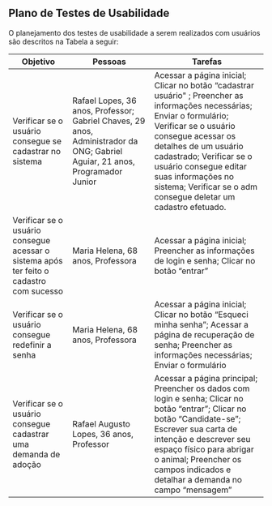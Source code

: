 ## Plano de Testes de Usabilidade

O planejamento dos testes de usabilidade a serem realizados com usuários são descritos na Tabela a seguir:

|Objetivo| Pessoas | Tarefas|
|--------------------|------------------------------------|----------------------------------------|
|Verificar se o usuário consegue se cadastrar  no sistema  | Rafael Lopes, 36 anos, Professor; Gabriel Chaves, 29 anos, Administrador da ONG; Gabriel Aguiar, 21 anos, Programador Junior           | Acessar a página inicial; Clicar no botão “cadastrar usuário" ; Preencher as informações necessárias; Enviar o formulário; Verificar se o usuário consegue acessar os detalhes de um usuário cadastrado; Verificar se o usuário consegue editar suas informações no sistema; Verificar se o adm consegue deletar um cadastro efetuado.               |
|Verificar se o usuário consegue acessar o sistema após ter feito o cadastro com sucesso  | Maria Helena, 68 anos, Professora           | Acessar a página inicial; Preencher as informações de login e senha; Clicar no botão “entrar”             |
|Verificar se o usuário consegue redefinir a senha  | Maria Helena, 68 anos, Professora           | Acessar a página inicial; Clicar no botão “Esqueci minha senha”; Acessar a página de recuperação de senha; Preencher as informações necessárias; Enviar o formulário               |
|Verificar se o usuário consegue cadastrar uma demanda de adoção  | Rafael Augusto Lopes, 36 anos, Professor           | Acessar a página principal; Preencher os dados com login e senha; Clicar no botão “entrar”; Clicar no botão “Candidate-se”; Escrever sua carta de intenção e descrever seu espaço físico para abrigar o animal; Preencher os campos indicados e detalhar a demanda no campo “mensagem”              |

